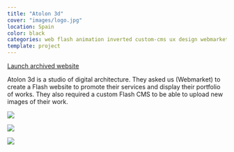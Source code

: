 ```yaml
---
title: "Atolon 3d"
cover: "images/logo.jpg"
location: Spain
color: black
categories: web flash animation inverted custom-cms ux design webmarket mysql php
template: project
---
```


<p class="align-center">
<a class="btn external" role="button" href="http://work.joanmira.com/webs/atolon3d/" target="_blank">Launch archived website</a>
</p>

Atolon 3d is a studio of digital architecture. They asked us (Webmarket) to create a Flash website to promote their services and display their portfolio of works. They also required a custom Flash CMS to be able to upload new images of their work.

![](/work/atolon3d/images/1.png)

![](/work/atolon3d/images/2.jpg)

![](/work/atolon3d/images/3.jpg)
